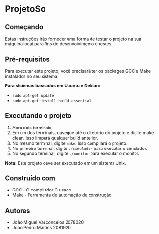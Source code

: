 # ProjetoSo

## Começando
Estas instruções irão fornecer uma forma de testar o projeto na sua máquina local para fins de desenvolvimento e testes.

## Pré-requisitos
Para executar este projeto, você precisará ter os packages GCC e Make instalados no seu sistema.

**Para sistemas baseados em Ubuntu e Debian:**

- `sudo apt-get update`
- `sudo apt-get install build-essential`

## Executando o projeto
1. Abra dois terminais
2. Em um dos terminais, navegue até o diretório do projeto e digite make clean. Isso limpará qualquer build anterior.
3. No mesmo terminal, digite `make`. Isso compilará o projeto.
4. No primeiro terminal, digite `./simulador` para executar o simulador.
5. No segundo terminal, digite `./monitor` para executar o monitor.

**Nota:** Este projeto deve ser executado em um sistema Unix.

## Construído com

- GCC - O compilador C usado
- Make - Ferramenta de automação de construção
## Autores

- João Miguel Vasconcelos 2078020
- João Pedro Martins 2081920

